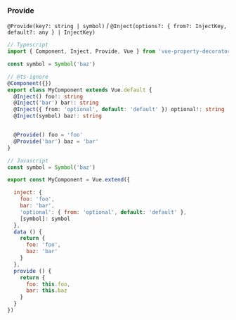 ### Provide
`@Provide(key?: string | symbol)` / `@Inject(options?: { from?: InjectKey, default?: any } | InjectKey)`

```ts
// Typescript
import { Component, Inject, Provide, Vue } from 'vue-property-decorator'

const symbol = Symbol('baz')

// @ts-ignore
@Component({})
export class MyComponent extends Vue.default {
  @Inject() foo!: string
  @Inject('bar') bar!: string
  @Inject({ from: 'optional', default: 'default' }) optional!: string
  @Inject(symbol) baz!: string


  @Provide() foo = 'foo'
  @Provide('bar') baz = 'bar'
}
```
```js
// Javascript
const symbol = Symbol('baz')

export const MyComponent = Vue.extend({

  inject: {
    foo: 'foo',
    bar: 'bar',
    'optional': { from: 'optional', default: 'default' },
    [symbol]: symbol
  },
  data () {
    return {
      foo: 'foo',
      baz: 'bar'
    }
  },
  provide () {
    return {
      foo: this.foo,
      bar: this.baz
    }
  }
})
```